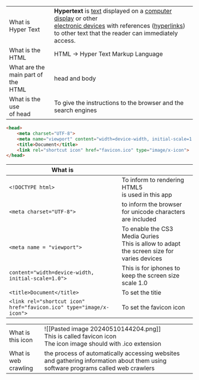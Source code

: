 
|                                            |                                                                                                                                                                                                                                                                                                                                                                                                                                      |
| ------------------------------------------ | ------------------------------------------------------------------------------------------------------------------------------------------------------------------------------------------------------------------------------------------------------------------------------------------------------------------------------------------------------------------------------------------------------------------------------------ |
| What is Hyper Text                         | **Hypertext** is [text](https://en.wikipedia.org/wiki/E-text "E-text") displayed on a [computer display](https://en.wikipedia.org/wiki/Computer_display "Computer display") or other <br>[electronic devices](https://en.wikipedia.org/wiki/Electronic_devices "Electronic devices") with references ([hyperlinks](https://en.wikipedia.org/wiki/Hyperlinks "Hyperlinks")) <br>to other text that the reader can immediately access. |
| What is the HTML                           | HTML -> Hyper Text Markup Language<br>                                                                                                                                                                                                                                                                                                                                                                                               |
| What are the <br>main part of the <br>HTML | head and body                                                                                                                                                                                                                                                                                                                                                                                                                        |
| What is the use<br>of head                 | To give the instructions to the browser and the search engines                                                                                                                                                                                                                                                                                                                                                                       |
```HTML
<head>
	<meta charset="UTF-8"> 
	<meta name="viewport" content="width=device-width, initial-scale=1.0">
	<title>Document</title>
	<link rel="shortcut icon" href="favicon.ico" type="image/x-icon">
</head>
```



| What is                                                             |                                                                                             |
| ------------------------------------------------------------------- | ------------------------------------------------------------------------------------------- |
| `<!DOCTYPE html>`                                                   | To inform to rendering HTML5<br>is used in this app                                         |
| `<meta charset="UTF-8"> `                                           | to inform the browser for unicode characters are included                                   |
| <br>`<meta name = "viewport"> `                                     | To enable the CS3 Media Quries<br>This is allow to adapt the screen size for varies devices |
| `content="width=device-width, initial-scale=1.0">`                  | This is for iphones to keep the screen size scale 1.0                                       |
| `<title>Document</title>`                                           | To set the titie                                                                            |
| `<link rel="shortcut icon" href="favicon.ico" type="image/x-icon">` | To set the favicon icon                                                                     |


|                          |                                                                                                                                  |
| ------------------------ | -------------------------------------------------------------------------------------------------------------------------------- |
| What is this icon        | ![[Pasted image 20240510144204.png]]<br>This is called favicon icon<br>The icon image should  with .ico extension                |
| What is web <br>crawling | the process of automatically accessing websites and gathering information about them using software programs called web crawlers |
